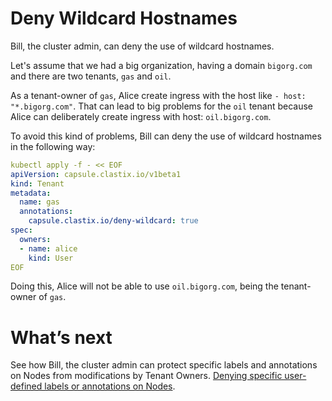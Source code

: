 # Deny Wildcard Hostnames

Bill, the cluster admin, can deny the use of wildcard hostnames.

Let's assume that we had a big organization, having a domain `bigorg.com` and there are two tenants, `gas` and `oil`.

As a tenant-owner of `gas`, Alice create ingress with the host like `- host: "*.bigorg.com"`. That can lead to big problems for the `oil` tenant because Alice can deliberately create ingress with host: `oil.bigorg.com`.

To avoid this kind of problems, Bill can deny the use of wildcard hostnames in the following way:

```yaml
kubectl apply -f - << EOF
apiVersion: capsule.clastix.io/v1beta1
kind: Tenant
metadata:
  name: gas
  annotations:
    capsule.clastix.io/deny-wildcard: true
spec:
  owners:
  - name: alice
    kind: User
EOF
```

Doing this, Alice will not be able to use `oil.bigorg.com`, being the tenant-owner of `gas`.

# What’s next
See how Bill, the cluster admin can protect specific labels and annotations on Nodes from modifications by Tenant Owners. [Denying specific user-defined labels or annotations on Nodes](/docs/operator/use-cases/node-labels-and-annotations).
